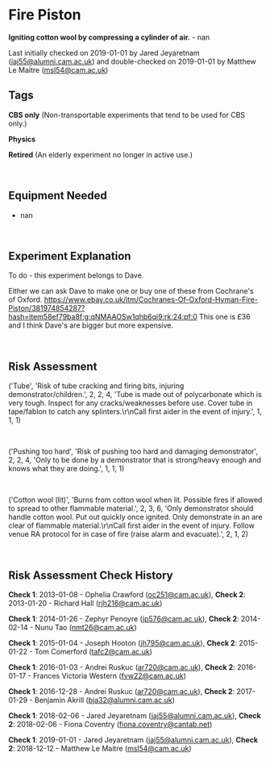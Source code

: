 # Fire Piston

**Igniting cotton wool by compressing a cylinder of air.** - nan

Last initially checked on 2019-01-01 by Jared Jeyaretnam (jaj55@alumni.cam.ac.uk) and double-checked on 2019-01-01 by Matthew Le Maitre (msl54@cam.ac.uk)

## Tags
<!--- Start Tags (DO NOT REMOVE THIS COMMENT) --->

**CBS only** (Non-transportable experiments that tend to be used for CBS only.)

**Physics**

**Retired** (An elderly experiment no longer in active use.)
<!--- End Tags (DO NOT REMOVE THIS COMMENT) --->

<br/>

## Equipment Needed 
- nan

<br/>

## Experiment Explanation 

To do - this experiment belongs to Dave.

Either we can ask Dave to make one or buy one of these from Cochrane's of Oxford. 
https://www.ebay.co.uk/itm/Cochranes-Of-Oxford-Hyman-Fire-Piston/381974854287?hash=item58ef79ba8f:g:qNMAAOSw1qhb6qi9:rk:24:pf:0
This one is £36 and I think Dave's are bigger but more expensive.

<br/>

## Risk Assessment

('Tube', 'Risk of tube cracking and firing bits, injuring demonstrator/children.', 2, 2, 4, 'Tube is made out of polycarbonate which is very tough. Inspect for any cracks/weaknesses before use. Cover tube in tape/fablon to catch any splinters.\r\nCall first aider in the event of injury.', 1, 1, 1)

<br/>

('Pushing too hard', 'Risk of pushing too hard and damaging demonstrator', 2, 2, 4, 'Only to be done by a demonstrator that is strong/heavy enough and knows what they are doing.', 1, 1, 1)

<br/>

('Cotton wool (lit)', 'Burns from cotton wool when lit. Possible fires if allowed to spread to other flammable material.', 2, 3, 6, 'Only demonstrator should handle cotton wool. Put out quickly once ignited. Only demonstrate in an are clear of flammable material.\r\nCall first aider in the event of injury. Follow venue RA protocol for in case of fire (raise alarm and evacuate).', 2, 1, 2)

<br/>

## Risk Assessment Check History 

**Check 1**: 2013-01-08 - Ophelia Crawford (oc251@cam.ac.uk), **Check 2**: 2013-01-20 - Richard Hall (rjh216@cam.ac.uk)

**Check 1**: 2014-01-26 - Zephyr Penoyre (jp576@cam.ac.uk), **Check 2**: 2014-02-14 - Nunu Tao (nmt26@cam.ac.uk)

**Check 1**: 2015-01-04 - Joseph Hooton (jh795@cam.ac.uk), **Check 2**: 2015-01-22 - Tom Comerford (tafc2@cam.ac.uk)

**Check 1**: 2016-01-03 - Andrei Ruskuc (ar720@cam.ac.uk), **Check 2**: 2016-01-17 - Frances Victoria Western (fvw22@cam.ac.uk)

**Check 1**: 2016-12-28 - Andrei Ruskuc (ar720@cam.ac.uk), **Check 2**: 2017-01-29 - Benjamin Akrill (bja32@alumni.cam.ac.uk)

**Check 1**: 2018-02-06 - Jared Jeyaretnam (jaj55@alumni.cam.ac.uk), **Check 2**: 2018-02-06 - Fiona Coventry (fiona.coventry@cantab.net)

**Check 1**: 2019-01-01 - Jared Jeyaretnam (jaj55@alumni.cam.ac.uk), **Check 2**: 2018-12-12 - Matthew Le Maitre (msl54@cam.ac.uk)